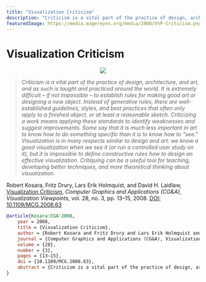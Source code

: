 ```yaml
---
title: "Visualization Criticism"
description: "Criticism is a vital part of the practice of design, architecture, and art, and as such is taught and practiced around the world. It is extremely difficult – if not impossible – to establish rules for making good art or designing a new object. Instead of generative rules, there are well-established guidelines, styles, and best practices that often only apply to a finished object, or at least a reasonable sketch. Criticizing a work means applying these standards to identify weaknesses and suggest improvements. Some say that it is much less important in art to know how to do something specific than it is to know how to \"see.\" Visualization is in many respects similar to design and art: we know a good visualization when we see it (or run a controlled user study on it), but it is impossible to define constructive rules how to design an effective visualization. Critiquing can be a useful tool for teaching, developing better techniques, and more theoretical thinking about visualization."
featuredImage: https://media.eagereyes.org/media/2008/VVP-Criticism.png
---
```


# Visualization Criticism

<p align="center"><img src="https://media.eagereyes.org/media/2008/VVP-Criticism.png" /></p>

> _Criticism is a vital part of the practice of design, architecture, and art, and as such is taught and practiced around the world. It is extremely difficult – if not impossible – to establish rules for making good art or designing a new object. Instead of generative rules, there are well-established guidelines, styles, and best practices that often only apply to a finished object, or at least a reasonable sketch. Criticizing a work means applying these standards to identify weaknesses and suggest improvements. Some say that it is much less important in art to know how to do something specific than it is to know how to "see." Visualization is in many respects similar to design and art: we know a good visualization when we see it (or run a controlled user study on it), but it is impossible to define constructive rules how to design an effective visualization. Critiquing can be a useful tool for teaching, developing better techniques, and more theoretical thinking about visualization._

Robert Kosara, Fritz Drury, Lars Erik Holmquist, and David H. Laidlaw, <a href="https://media.eagereyes.org/papers/2008/Kosara-CGA-2008.pdf" target="_blank">Visualization Criticism</a>, _Computer Graphics and Applications (CG&A), Visualization Viewpoints_, vol. 28, no. 3, pp. 13–15, 2008. <a href="https://dx.doi.org/10.1109/MCG.2008.63" target="_new">DOI: 10.1109/MCG.2008.63</a>


```bibtex
@article{Kosara:CGA:2008,
	year = 2008,
	title = {Visualization Criticism},
	author = {Robert Kosara and Fritz Drury and Lars Erik Holmquist and David H. Laidlaw},
	journal = {Computer Graphics and Applications (CG&A), Visualization Viewpoints},
	volume = {28},
	number = {3},
	pages = {13–15},
	doi = {10.1109/MCG.2008.63},
	abstract = {Criticism is a vital part of the practice of design, architecture, and art, and as such is taught and practiced around the world. It is extremely difficult – if not impossible – to establish rules for making good art or designing a new object. Instead of generative rules, there are well-established guidelines, styles, and best practices that often only apply to a finished object, or at least a reasonable sketch. Criticizing a work means applying these standards to identify weaknesses and suggest improvements. Some say that it is much less important in art to know how to do something specific than it is to know how to "see." Visualization is in many respects similar to design and art: we know a good visualization when we see it (or run a controlled user study on it), but it is impossible to define constructive rules how to design an effective visualization. Critiquing can be a useful tool for teaching, developing better techniques, and more theoretical thinking about visualization.},
}
```

